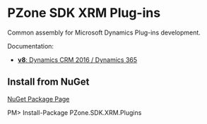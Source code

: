 # PZone SDK XRM Plug-ins
Common assembly for Microsoft Dynamics Plug-ins development.

Documentation:
<ul>
<li><a href="https://zooy.github.io/PZone.SDK.XRM.Plugins/v8/index.html"><b>v8</b>: Dynamics CRM 2016 / Dynamics 365</a></li>
</ul>

## Install from NuGet

<a href="https://preview.nuget.org/packages/PZone.SDK.XRM.Plugins/">NuGet Package Page</a>

PM> Install-Package PZone.SDK.XRM.Plugins